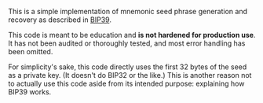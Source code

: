This is a simple implementation of mnemonic seed phrase generation and recovery as described in [BIP39](https://github.com/bitcoin/bips/blob/master/bip-0039.mediawiki).

This code is meant to be education and **is not hardened for production use**. It has not been audited or thoroughly tested, and most error handling has been omitted.

For simplicity's sake, this code directly uses the first 32 bytes of the seed as a private key. (It doesn't do BIP32 or the like.) This is another reason not to actually use this code aside from its intended purpose: explaining how BIP39 works.
